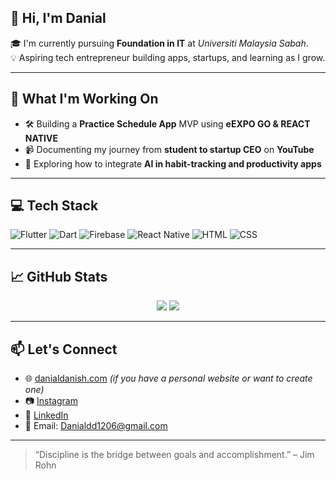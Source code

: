 ## 👋 Hi, I'm Danial 

🎓 I'm currently pursuing **Foundation in IT** at *Universiti Malaysia Sabah*.  
💡 Aspiring tech entrepreneur building apps, startups, and learning as I grow.

---

## 🚀 What I'm Working On

- 🛠️ Building a **Practice Schedule App** MVP using **eEXPO GO & REACT NATIVE**
- 📹 Documenting my journey from **student to startup CEO** on **YouTube**
- 🎯 Exploring how to integrate **AI in habit-tracking and productivity apps**

---

## 💻 Tech Stack

![Flutter](https://img.shields.io/badge/Flutter-02569B?style=for-the-badge&logo=flutter&logoColor=white)
![Dart](https://img.shields.io/badge/Dart-0175C2?style=for-the-badge&logo=dart&logoColor=white)
![Firebase](https://img.shields.io/badge/Firebase-FFCA28?style=for-the-badge&logo=firebase&logoColor=black)
![React Native](https://img.shields.io/badge/React_Native-20232A?style=for-the-badge&logo=react&logoColor=61DAFB)
![HTML](https://img.shields.io/badge/HTML-E34F26?style=for-the-badge&logo=html5&logoColor=white)
![CSS](https://img.shields.io/badge/CSS-1572B6?style=for-the-badge&logo=css3&logoColor=white)

---


## 📈 GitHub Stats

<p align="center">
  <img src="https://github-readme-stats.vercel.app/api?username=danialdanish&show_icons=true&theme=tokyonight" />
  <img src="https://github-readme-stats.vercel.app/api/top-langs/?username=danialdanish&layout=compact&theme=tokyonight" />
</p>

---

## 📫 Let's Connect

- 🌐 [danialdanish.com](https://danialdanish.com) *(if you have a personal website or want to create one)*
- 📷 [Instagram](https://instagram.com/danial_dandd)
- 💼 [LinkedIn](https://linkedin.com/in/yourhandle)
- 📧 Email: Danialdd1206@gmail.com

---

> “Discipline is the bridge between goals and accomplishment.” – Jim Rohn
